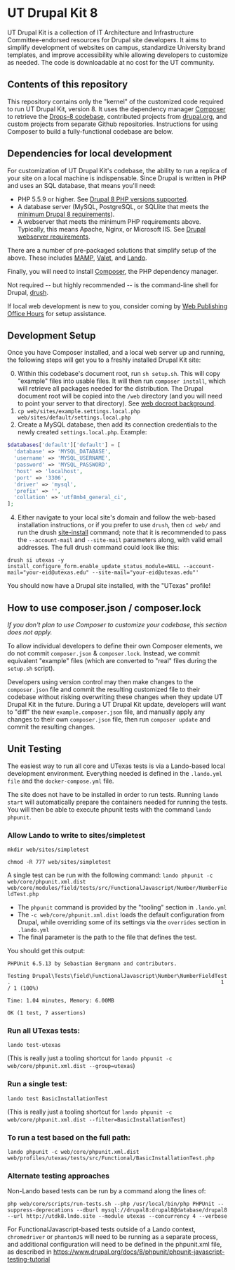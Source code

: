 # UT Drupal Kit 8
UT Drupal Kit is a collection of IT Architecture and Infrastructure Committee-endorsed resources for Drupal site developers. It aims to simplify development of websites on campus, standardize University brand templates, and improve accessibility while allowing developers to customize as needed. The code is downloadable at no cost for the UT community.

## Contents of this repository

This repository contains only the "kernel" of the customized code required to run UT Drupal Kit, version 8. It uses the dependency manager [Composer](https://getcomposer.org/) to retrieve the [Drops-8 codebase](https://github.com/pantheon-systems/drops-8), contributed projects from [drupal.org](https://drupal.org), and custom projects from separate Github repositories. Instructions for using Composer to build a fully-functional codebase are below.

## Dependencies for local development
For customization of UT Drupal Kit's codebase, the ability to run a replica of your site on a local machine is indispensable. Since Drupal is written in PHP and uses an SQL database, that means you'll need:
- PHP 5.5.9 or higher. See [Drupal 8 PHP versions supported](https://www.drupal.org/docs/8/system-requirements/drupal-8-php-requirements).
- A database server (MySQL, PostgreSQL, or SQLlite that meets the [minimum Drupal 8 requirements](https://www.drupal.org/docs/8/system-requirements/database-server)).
- A webserver that meets the minimum PHP requirements above. Typically, this means Apache, Nginx, or Microsoft IIS. See [Drupal webserver requirements](https://www.drupal.org/docs/8/system-requirements/web-server).

There are a number of pre-packaged solutions that simplify setup of the above. These includes [MAMP](https://www.mamp.info/en/), [Valet](https://laravel.com/docs/5.6/valet), and [Lando](https://docs.devwithlando.io/).

Finally, you will need to install [Composer](https://getcomposer.org/doc/00-intro.md), the PHP dependency manager.

Not required -- but highly recommended -- is the command-line shell for Drupal, [drush](http://www.drush.org/).

If local web development is new to you, consider coming by [Web Publishing Office Hours](https://sites.utexas.edu/web-publishing-office-hours/) for setup assistance.


## Development Setup
Once you have Composer installed, and a local web server up and running, the following steps will get you to a freshly installed Drupal Kit site:

0. Within this codebase's document root, run `sh setup.sh`. This will copy "example" files into usable files. It will then run `composer install`, which will retrieve all packages needed for the distribution. The Drupal document root will be copied into the `/web` directory (and you will need to point your server to
that directory). See [web docroot background](https://www.drupal.org/node/2767907).
2. `cp web/sites/example.settings.local.php web/sites/default/settings.local.php`
3. Create a MySQL database, then add its connection credentials to the newly created `settings.local.php`. Example:

```php
$databases['default']['default'] = [
  'database' => 'MYSQL_DATABASE',
  'username' => 'MYSQL_USERNAME',
  'password' => 'MYSQL_PASSWORD',
  'host' => 'localhost',
  'port' => '3306',
  'driver' => 'mysql',
  'prefix' => '',
  'collation' => 'utf8mb4_general_ci',
];
```

4. Either navigate to your local site's domain and follow the web-based installation instructions, or if you prefer to use `drush`, then `cd web/` and run the drush [site-install](https://drushcommands.com/drush-8x/core/site-install/) command; note that it is recommended to pass the `--account-mail` and `--site-mail` parameters along, with valid email addresses. The full drush command could look like this:

```
drush si utexas -y install_configure_form.enable_update_status_module=NULL --account-mail="your-eid@utexas.edu" --site-mail="your-eid@utexas.edu"'
```

You should now have a Drupal site installed, with the "UTexas" profile!

## How to use composer.json / composer.lock
*If you don't plan to use Composer to customize your codebase, this section does not apply.*

To allow individual developers to define their own Composer elements, we do not
commit `composer.json` & `composer.lock`. Instead, we commit equivalent "example"
files (which are converted to "real" files during the `setup.sh` script).

Developers using version control may then make changes to the `composer.json` file and commit the resulting customized file to their codebase without risking overwriting these changes when they update UT Drupal Kit in the future. During a UT Drupal Kit update, developers will want to "diff" the new `example.composer.json` file, and manually apply any changes to their own `composer.json` file, then run `composer update` and commit the resulting changes.

## Unit Testing
The easiest way to run all core and UTexas tests is via a Lando-based local development environment. Everything needed is defined in the `.lando.yml file` and the `docker-compose.yml` file. 

The site does not have to be installed in order to run tests. Running `lando start` will automatically prepare the containers needed for running the tests. You will then be able to execute phpunit tests with the command `lando phpunit`.

### Allow Lando to write to sites/simpletest
`mkdir web/sites/simpletest`

`chmod -R 777 web/sites/simpletest`

A single test can be run with the following command:
`lando phpunit -c web/core/phpunit.xml.dist web/core/modules/field/tests/src/FunctionalJavascript/Number/NumberFieldTest.php`

- The `phpunit` command is provided by the "tooling" section in `.lando.yml`
- The `-c web/core/phpunit.xml.dist` loads the default configuration from Drupal, while overriding some of its settings via the `overrides` section in `.lando.yml`
- The final parameter is the path to the file that defines the test.

You should get this output:

```
PHPUnit 6.5.13 by Sebastian Bergmann and contributors.

Testing Drupal\Tests\field\FunctionalJavascript\Number\NumberFieldTest
.                                                                   1 / 1 (100%)

Time: 1.04 minutes, Memory: 6.00MB

OK (1 test, 7 assertions)
```

### Run all UTexas tests:
`lando test-utexas` 

(This is really just a tooling shortcut for `lando phpunit -c web/core/phpunit.xml.dist --group=utexas`)

### Run a single test:
`lando test BasicInstallationTest`

(This is really just a tooling shortcut for `lando phpunit -c web/core/phpunit.xml.dist --filter=BasicInstallationTest`)

### To run a test based on the full path:
`lando phpunit -c web/core/phpunit.xml.dist web/profiles/utexas/tests/src/Functional/BasicInstallationTest.php`

### Alternate testing approaches
Non-Lando based tests can be run by a command along the lines of:

```
php web/core/scripts/run-tests.sh --php /usr/local/bin/php PHPUnit --suppress-deprecations --dburl mysql://drupal8:drupal8@database/drupal8 --url http://utdk8.lndo.site --module utexas --concurrency 4 --verbose
```

For FunctionalJavascript-based tests outside of a Lando context, `chromedriver` or `phantomJS` will need to be running as a separate process, and additional configuration will need to be defined in the phpunit.xml file, as described in https://www.drupal.org/docs/8/phpunit/phpunit-javascript-testing-tutorial